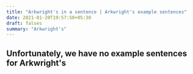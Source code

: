 ```yaml
---
title: "Arkwright's in a sentence | Arkwright's example sentences"
date: 2021-01-20T19:57:50+05:30
draft: falses
summary: "Arkwright's"
---
```

## Unfortunately, we have no example sentences for Arkwright's                 
